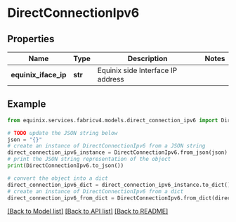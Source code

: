 # DirectConnectionIpv6


## Properties

Name | Type | Description | Notes
------------ | ------------- | ------------- | -------------
**equinix_iface_ip** | **str** | Equinix side Interface IP address | 

## Example

```python
from equinix.services.fabricv4.models.direct_connection_ipv6 import DirectConnectionIpv6

# TODO update the JSON string below
json = "{}"
# create an instance of DirectConnectionIpv6 from a JSON string
direct_connection_ipv6_instance = DirectConnectionIpv6.from_json(json)
# print the JSON string representation of the object
print(DirectConnectionIpv6.to_json())

# convert the object into a dict
direct_connection_ipv6_dict = direct_connection_ipv6_instance.to_dict()
# create an instance of DirectConnectionIpv6 from a dict
direct_connection_ipv6_from_dict = DirectConnectionIpv6.from_dict(direct_connection_ipv6_dict)
```
[[Back to Model list]](../README.md#documentation-for-models) [[Back to API list]](../README.md#documentation-for-api-endpoints) [[Back to README]](../README.md)



